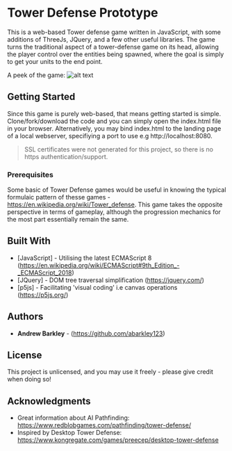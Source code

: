 # Tower Defense Prototype

This is a web-based Tower defense game written in JavaScript, with some additions of ThreeJs, JQuery, and a few other useful libraries. The game turns the traditional aspect of a tower-defense game on its head, allowing the player control over the entities being spawned, where the goal is simply to get your units to the end point.

A peek of the game: 
![alt text](https://github.com/abarkley123/td_proto/blob/master/td/images/screenShot.png "Screenshot of gameplay")


## Getting Started

Since this game is purely web-based, that means getting started is simple. Clone/fork/download the code and you can simply open the index.html file in your browser. Alternatively, you may bind index.html to the landing page of a local webserver, specifiying a port to use e.g http://localhost:8080. 

> SSL certificates were not generated for this project, so there is no https authentication/support.


### Prerequisites

Some basic of Tower Defense games would be useful in knowing the typical formulaic pattern of thesse games - https://en.wikipedia.org/wiki/Tower_defense. This game takes the opposite perspective in terms of gameplay, although the progression mechanics for the most part essentially remain the same.

## Built With

* [JavaScript] - Utilising the latest ECMAScript 8 (https://en.wikipedia.org/wiki/ECMAScript#9th_Edition_-_ECMAScript_2018)
* [JQuery] - DOM tree traversal simplification (https://jquery.com/)
* [p5js] - Facilitating 'visual coding' i.e canvas operations (https://p5js.org/)

## Authors

*  **Andrew Barkley** - (https://github.com/abarkley123)

## License

This project is unlicensed, and you may use it freely - please give credit when doing so!

## Acknowledgments

* Great information about AI Pathfinding: https://www.redblobgames.com/pathfinding/tower-defense/
* Inspired by Desktop Tower Defense: https://www.kongregate.com/games/preecep/desktop-tower-defense


